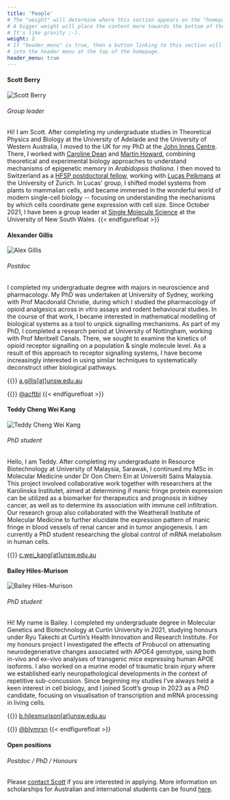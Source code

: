 ```yaml
---
title: 'People'
# The "weight" will determine where this section appears on the "homepage".
# A bigger weight will place the content more towards the bottom of the page.
# It's like gravity ;-).
weight: 2
# If "header_menu" is true, then a button linking to this section will be placed
# into the header menu at the top of the homepage.
header_menu: true
---
```



#### Scott Berry
![Scott Berry](images/ProfilePicture.jpg#floatright)
###### Group leader

Hi! I am Scott. After completing my undergraduate studies in Theoretical Physics and Biology at the University of Adelaide and the University of Western Australia, I moved to the UK for my PhD at the [John Innes Centre](https://www.jic.ac.uk/). There, I worked with [Caroline Dean](https://www.jic.ac.uk/people/caroline-dean/) and [Martin Howard](https://www.jic.ac.uk/people/martin-howard/), combining theoretical and experimental biology approaches to understand mechanisms of epigenetic memory in *Arabidopsis thaliana*. I then moved to Switzerland as a [HFSP postdoctoral fellow](https://www.hfsp.org/funding/hfsp-funding/postdoctoral-fellowships), working with [Lucas Pelkmans](https://pelkmanslab.org/) at the University of Zurich. In Lucas' group, I shifted model systems from plants to mammalian cells, and became immersed in the wonderful world of modern single-cell biology -- focusing on understanding the mechanisms by which cells coordinate gene expression with cell size. Since October 2021, I have been a group leader at [Single Molecule Science](https://sms.unsw.edu.au/) at the University of New South Wales.
{{< endfigurefloat >}}

#### Alexander Gillis
![Alex Gillis](images/AlexGillis_BW.jpg#floatright)
###### Postdoc

I completed my undergraduate degree with majors in neuroscience and pharmacology. My PhD was undertaken at University of Sydney, working with Prof Macdonald Christie, during which I studied the pharmacology of opioid analgesics across in vitro assays and rodent behavioural studies. In the course of that work, I became interested in mathematical modelling of biological systems as a tool to unpick signalling mechanisms. As part of my PhD, I completed a research period at University of Nottingham, working with Prof Meritxell Canals. There, we sought to examine the kinetics of opioid receptor signalling on a population & single molecule level. As a result of this approach to receptor signalling systems, I have become increasingly interested in using similar techniques to systematically deconstruct other biological pathways.

{{<icon class="fa fa-envelope">}}&nbsp;[a.gillis[at]unsw.edu.au](a.gillis@unsw.edu.au)

{{<icon class="fa fa-twitter">}}&nbsp;[@acftbl](http://twitter.com/acftbl)
{{< endfigurefloat >}}


#### Teddy Cheng Wei Kang
![Teddy Cheng Wei Kang](images/Teddy_BW.jpg#floatright)
###### PhD student

Hello, I am Teddy. After completing my undergraduate in Resource Biotechnology at University of Malaysia, Sarawak, I continued my MSc in Molecular Medicine under Dr Oon Chern Ein at Universiti Sains Malaysia. This project involved collaborative work together with researchers at the Karolinska Institutet, aimed at determining if manic fringe protein expression can be utilized as a biomarker for therapeutics and prognosis in kidney cancer, as well as to determine its association with immune cell infiltration. Our research group also collaborated with the Weatherall Institute of Molecular Medicine to further elucidate the expression pattern of manic fringe in blood vessels of renal cancer and in tumor angiogenesis. I am currently a PhD student researching the global control of mRNA metabolism in human cells.

{{<icon class="fa fa-envelope">}}&nbsp;[c.wei_kang[at]unsw.edu.au](c.wei_kang@unsw.edu.au)


#### Bailey Hiles-Murison
![Bailey Hiles-Murison](images/Bailey_BW.jpg#floatright)
###### PhD student

Hi! My name is Bailey. I completed my undergraduate degree in Molecular Genetics and Biotechnology at Curtin University in 2021, studying honours under Ryu Takechi at Curtin’s Health Innovation and Research Institute. For my honours project I investigated the effects of Probucol on attenuating neurodegenerative changes associated with APOE4 genotype, using both in-vivo and ex-vivo analyses of transgenic mice expressing human APOE isoforms. I also worked on a murine model of traumatic brain injury where we established early neuropathological developments in the context of repetitive sub-concussion. Since beginning my studies I’ve always held a keen interest in cell biology, and I joined Scott’s group in 2023 as a PhD candidate, focusing on visualisation of transcription and mRNA processing in living cells.

{{<icon class="fa fa-envelope">}}&nbsp;[b.hilesmurison[at]unsw.edu.au](b.hilesmurison@unsw.edu.au)

{{<icon class="fa fa-twitter">}}&nbsp;[@blymrsn](http://twitter.com/blymrsn)
{{< endfigurefloat >}}

#### Open positions

###### Postdoc / PhD / Honours

Please [contact Scott](mailto:scott.berry@unsw.edu.au) if you are interested in applying. More information on scholarships for Australian and international students can be found [here](https://research.unsw.edu.au/graduate-research-scholarships).